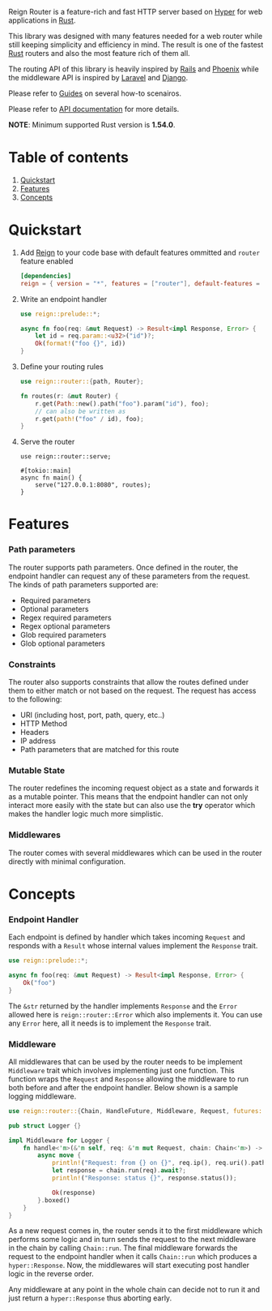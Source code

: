 Reign Router is a feature-rich and fast HTTP server based on [Hyper](https://hyper.rs/) for
web applications in [Rust][].

This library was designed with many features needed for a web router while still keeping
simplicity and efficiency in mind. The result is one of the fastest [Rust][] routers and
also the most feature rich of them all.

The routing API of this library is heavily inspired by [Rails](https://rubyonrails.org)
and [Phoenix](https://www.phoenixframework.org) while the middleware API is inspired by
[Laravel](https://laravel.com) and [Django](https://www.djangoproject.com).

Please refer to [Guides](https://reign.rs/guides) on several how-to scenairos.

Please refer to [API documentation](https://docs.rs/reign_router) for more details.

**NOTE**: Minimum supported Rust version is **1.54.0**.

# Table of contents

1. [Quickstart](#quickstart)
2. [Features](#features)
3. [Concepts](#concepts)

# Quickstart

1. Add [Reign][] to your code base with default features ommitted and
   `router` feature enabled

    ```toml
    [dependencies]
    reign = { version = "*", features = ["router"], default-features = false }
    ```

2. Write an endpoint handler

    ```rust
    use reign::prelude::*;

    async fn foo(req: &mut Request) -> Result<impl Response, Error> {
        let id = req.param::<u32>("id")?;
        Ok(format!("foo {}", id))
    }
    ```

3. Define your routing rules

    ```rust
    use reign::router::{path, Router};

    fn routes(r: &mut Router) {
        r.get(Path::new().path("foo").param("id"), foo);
        // can also be written as
        r.get(path!("foo" / id), foo);
    }
    ```

4. Serve the router

    ```rust,ignore
    use reign::router::serve;

    #[tokio::main]
    async fn main() {
        serve("127.0.0.1:8080", routes);
    }
    ```

# Features

### Path parameters

The router supports path parameters. Once defined in the router, the endpoint handler can request
any of these parameters from the request. The kinds of path parameters supported are:

* Required parameters
* Optional parameters
* Regex required parameters
* Regex optional parameters
* Glob required parameters
* Glob optional parameters

### Constraints

The router also supports constraints that allow the routes defined under them to either match
or not based on the request. The request has access to the following:

* URI (including host, port, path, query, etc..)
* HTTP Method
* Headers
* IP address
* Path parameters that are matched for this route

### Mutable State

The router redefines the incoming request object as a state and forwards it as a mutable pointer.
This means that the endpoint handler can not only interact more easily with the state but can also
use the **try** operator which makes the handler logic much more simplistic.

### Middlewares

The router comes with several middlewares which can be used in the router directly with minimal
configuration.

# Concepts

### Endpoint Handler

Each endpoint is defined by handler which takes incoming `Request` and responds with a `Result`
whose internal values implement the `Response` trait.

```rust
use reign::prelude::*;

async fn foo(req: &mut Request) -> Result<impl Response, Error> {
    Ok("foo")
}
```

The `&str` returned by the handler implements `Response` and the `Error` allowed here is
`reign::router::Error` which also implements it. You can use any `Error` here, all it needs
is to implement the `Response` trait.

### Middleware

All middlewares that can be used by the router needs to be implement `Middleware` trait which
involves implementing just one function. This function wraps the `Request` and `Response` allowing
the middleware to run both before and after the endpoint handler. Below shown is a sample logging
middleware.

```rust
use reign::router::{Chain, HandleFuture, Middleware, Request, futures::FutureExt};

pub struct Logger {}

impl Middleware for Logger {
    fn handle<'m>(&'m self, req: &'m mut Request, chain: Chain<'m>) -> HandleFuture<'m> {
        async move {
            println!("Request: from {} on {}", req.ip(), req.uri().path());
            let response = chain.run(req).await?;
            println!("Response: status {}", response.status());

            Ok(response)
        }.boxed()
    }
}
```

As a new request comes in, the router sends it to the first middleware which performs some logic
and in turn sends the request to the next middleware in the chain by calling `Chain::run`. The
final middleware forwards the request to the endpoint handler when it calls `Chain::run` which
produces a `hyper::Response`. Now, the middlewares will start executing post handler logic in the
reverse order.

Any middleware at any point in the whole chain can decide not to run it and just return a
`hyper::Response` thus aborting early.

[Rust]: https://rust-lang.org
[Reign]: https://docs.rs/reign
